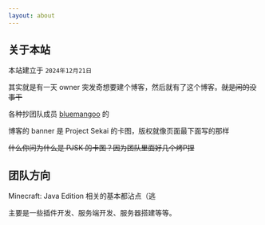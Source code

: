 ```yaml
---
layout: about
---
```


## 关于本站

本站建立于 `2024年12月21日`

其实就是有一天 owner 突发奇想要建个博客，然后就有了这个博客。<del>就是闲的没事干</del>

各种抄团队成员 <a href="https://blog.bluemangoo.net">bluemangoo</a> 的

博客的 banner 是 Project Sekai 的卡图，版权就像页面最下面写的那样 

<del>什么你问为什么是 PJSK 的卡图？因为团队里面好几个烤P捏</del>

## 团队方向

Minecraft: Java Edition 相关的基本都沾点（逃

主要是一些插件开发、服务端开发、服务器搭建等等。